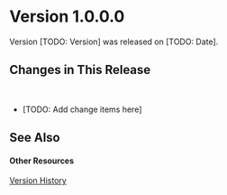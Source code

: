 # Version 1.0.0.0

Version [TODO: Version] was released on [TODO: Date].



## Changes in This Release
&nbsp;<ul><li>
[TODO: Add change items here]</li></ul>

## See Also


#### Other Resources
<a href="d6b6d980-0c79-4e3d-b97b-a00ee7d7d9dd">Version History</a><br />